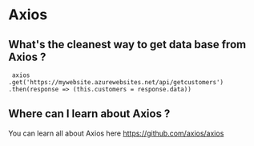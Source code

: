 # Axios

## What's the cleanest way to get data base from Axios ? 

```
 axios
.get('https://mywebsite.azurewebsites.net/api/getcustomers')
.then(response => (this.customers = response.data))
```            

## Where can I learn about Axios ? 
You can learn all about Axios here https://github.com/axios/axios

